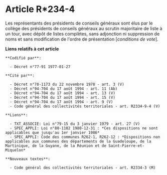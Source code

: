 # Article R*234-4

Les représentants des présidents de conseils généraux sont élus par le collège des présidents de conseils généraux au scrutin
majoritaire de liste à un tour, avec dépôt de listes complètes, sans adjonction ni suppression de noms et sans modification
de l'ordre de présentation [*conditions de vote*].

**Liens relatifs à cet article**

	**Codifié par**:

	  - Décret n°77-91 1977-01-27

	**Cité par**:

	  - Décret n°78-1173 du 22 novembre 1978 - art. 3 (V)
	  - Décret n°94-704 du 17 août 1994 - art. 11 (Ab)
	  - Décret n°94-704 du 17 août 1994 - art. 13 (V)
	  - Décret n°94-704 du 17 août 1994 - art. 15 (V)
	  - Décret n°94-704 du 17 août 1994 - art. 9 (V)
	  - Code général des collectivités territoriales - art. R2334-9-4 (V)

	**Liens**:

	  - TXT_ASSOCIE: Loi n°79-15 du 3 janvier 1979 - art. 27 (V)
	  - SPEC_APPLI: Loi n°80-1102 1980-12-31 : *Ces dispositions ne sont applicables que jusqu'au 1er janvier 1986*
	  - SPEC_APPLI: Code des communes R262-1, R262-12 : *Dispositions non applicables aux communes des départements de la Guadeloupe, de la Martinique, de la Guyane, de la Réunion et de Saint-Pierre-et-Miquelon*

	**Nouveaux textes**:

	  - Code général des collectivités territoriales - art. R2334-3 (M)
